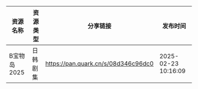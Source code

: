 | 资源名称     | 资源类型 | 分享链接                                | 发布时间                |
| -------- | ---- | ----------------------------------- | ------------------- |
| B宝物岛2025 | 日韩剧集 | https://pan.quark.cn/s/08d346c96dc0 | 2025-02-23 10:16:09 |

